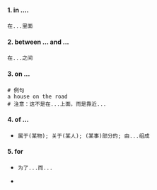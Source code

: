 #### 1.  in ....

```
在...里面
```

#### 2. between ... and ...

```
在...之间
```

#### 3. on ...

```
# 例句
a house on the road
# 注意：这不是在...上面，而是靠近...
```

#### 4. of ...

- ```
  属于(某物); 关于(某人); (某事)部分的; 由...组成
  ```

#### 5. for

- ```
  为了...而...
  ```

- 

